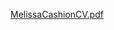 [MelissaCashionCV.pdf](https://github.com/md-cashion/md-cashion.github.io/files/13271221/MelissaCashionCV.pdf)
